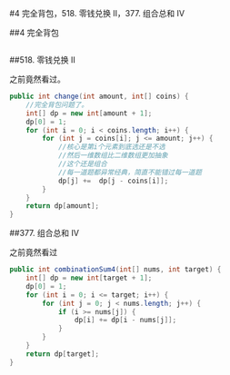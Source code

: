 #4 完全背包，518. 零钱兑换 II，377. 组合总和 Ⅳ

##4 完全背包



```java


```
##518. 零钱兑换 II

之前竟然看过。

```java
public int change(int amount, int[] coins) {
    //完全背包问题了。
    int[] dp = new int[amount + 1];
    dp[0] = 1;
    for (int i = 0; i < coins.length; i++) {
        for (int j = coins[i]; j <= amount; j++) {
            //核心是第i个元素到底选还是不选
            //然后一维数组比二维数组更加抽象
            //这个还是组合
            //每一道题都异常经典，简直不能错过每一道题
            dp[j] +=  dp[j - coins[i]];
        }
    }
    return dp[amount];
}

```
##377. 组合总和 Ⅳ

之前竟然看过

```java
public int combinationSum4(int[] nums, int target) {
    int[] dp = new int[target + 1];
    dp[0] = 1;
    for (int i = 0; i <= target; i++) {
        for (int j = 0; j < nums.length; j++) {
            if (i >= nums[j]) {
                dp[i] += dp[i - nums[j]];
            }
        }
    }
    return dp[target];
}

```
